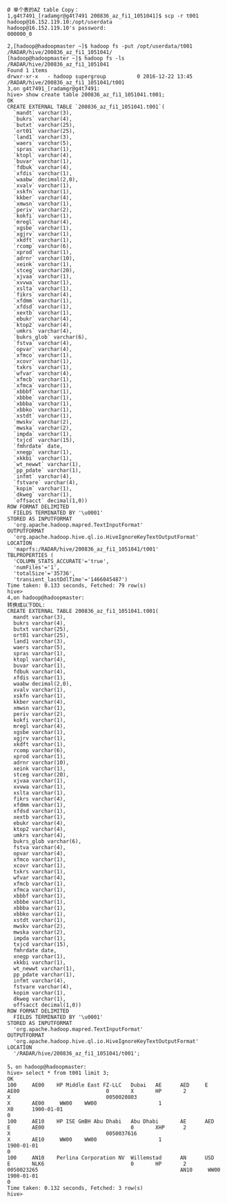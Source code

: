 	Ø 单个表的AZ table Copy：
	1,g4t7491_[radamgr@g4t7491 200836_az_fi1_1051041]$ scp -r t001 hadoop@16.152.119.10:/opt/userdata
	hadoop@16.152.119.10's password:
	000000_0                  
	
	2,[hadoop@hadoopmaster ~]$ hadoop fs -put /opt/userdata/t001 /RADAR/hive/200836_az_fi1_1051041/
	[hadoop@hadoopmaster ~]$ hadoop fs -ls /RADAR/hive/200836_az_fi1_1051041
	Found 1 items
	drwxr-xr-x   - hadoop supergroup          0 2016-12-22 13:45 /RADAR/hive/200836_az_fi1_1051041/t001
	3,on g4t7491_[radamgr@g4t7491:
	hive> show create table 200836_az_fi1_1051041.t001;
	OK
	CREATE EXTERNAL TABLE `200836_az_fi1_1051041.t001`(
	  `mandt` varchar(3),
	  `bukrs` varchar(4),
	  `butxt` varchar(25),
	  `ort01` varchar(25),
	  `land1` varchar(3),
	  `waers` varchar(5),
	  `spras` varchar(1),
	  `ktopl` varchar(4),
	  `buvar` varchar(1),
	  `fdbuk` varchar(4),
	  `xfdis` varchar(1),
	  `waabw` decimal(2,0),
	  `xvalv` varchar(1),
	  `xskfn` varchar(1),
	  `kkber` varchar(4),
	  `xmwsn` varchar(1),
	  `periv` varchar(2),
	  `kokfi` varchar(1),
	  `mregl` varchar(4),
	  `xgsbe` varchar(1),
	  `xgjrv` varchar(1),
	  `xkdft` varchar(1),
	  `rcomp` varchar(6),
	  `xprod` varchar(1),
	  `adrnr` varchar(10),
	  `xeink` varchar(1),
	  `stceg` varchar(20),
	  `xjvaa` varchar(1),
	  `xvvwa` varchar(1),
	  `xslta` varchar(1),
	  `fikrs` varchar(4),
	  `xfdmm` varchar(1),
	  `xfdsd` varchar(1),
	  `xextb` varchar(1),
	  `ebukr` varchar(4),
	  `ktop2` varchar(4),
	  `umkrs` varchar(4),
	  `bukrs_glob` varchar(6),
	  `fstva` varchar(4),
	  `opvar` varchar(4),
	  `xfmco` varchar(1),
	  `xcovr` varchar(1),
	  `txkrs` varchar(1),
	  `wfvar` varchar(4),
	  `xfmcb` varchar(1),
	  `xfmca` varchar(1),
	  `xbbbf` varchar(1),
	  `xbbbe` varchar(1),
	  `xbbba` varchar(1),
	  `xbbko` varchar(1),
	  `xstdt` varchar(1),
	  `mwskv` varchar(2),
	  `mwska` varchar(2),
	  `impda` varchar(1),
	  `txjcd` varchar(15),
	  `fmhrdate` date,
	  `xnegp` varchar(1),
	  `xkkbi` varchar(1),
	  `wt_newwt` varchar(1),
	  `pp_pdate` varchar(1),
	  `infmt` varchar(4),
	  `fstvare` varchar(4),
	  `kopim` varchar(1),
	  `dkweg` varchar(1),
	  `offsacct` decimal(1,0))
	ROW FORMAT DELIMITED
	  FIELDS TERMINATED BY '\u0001'
	STORED AS INPUTFORMAT
	  'org.apache.hadoop.mapred.TextInputFormat'
	OUTPUTFORMAT
	  'org.apache.hadoop.hive.ql.io.HiveIgnoreKeyTextOutputFormat'
	LOCATION
	  'maprfs:/RADAR/hive/200836_az_fi1_1051041/t001'
	TBLPROPERTIES (
	  'COLUMN_STATS_ACCURATE'='true',
	  'numFiles'='1',
	  'totalSize'='35736',
	  'transient_lastDdlTime'='1466045487')
	Time taken: 0.133 seconds, Fetched: 79 row(s)
	hive>
	4,on hadoop@hadoopmaster:
	转换成以下DDL:
	CREATE EXTERNAL TABLE 200836_az_fi1_1051041.t001(
	  mandt varchar(3),
	  bukrs varchar(4),
	  butxt varchar(25),
	  ort01 varchar(25),
	  land1 varchar(3),
	  waers varchar(5),
	  spras varchar(1),
	  ktopl varchar(4),
	  buvar varchar(1),
	  fdbuk varchar(4),
	  xfdis varchar(1),
	  waabw decimal(2,0),
	  xvalv varchar(1),
	  xskfn varchar(1),
	  kkber varchar(4),
	  xmwsn varchar(1),
	  periv varchar(2),
	  kokfi varchar(1),
	  mregl varchar(4),
	  xgsbe varchar(1),
	  xgjrv varchar(1),
	  xkdft varchar(1),
	  rcomp varchar(6),
	  xprod varchar(1),
	  adrnr varchar(10),
	  xeink varchar(1),
	  stceg varchar(20),
	  xjvaa varchar(1),
	  xvvwa varchar(1),
	  xslta varchar(1),
	  fikrs varchar(4),
	  xfdmm varchar(1),
	  xfdsd varchar(1),
	  xextb varchar(1),
	  ebukr varchar(4),
	  ktop2 varchar(4),
	  umkrs varchar(4),
	  bukrs_glob varchar(6),
	  fstva varchar(4),
	  opvar varchar(4),
	  xfmco varchar(1),
	  xcovr varchar(1),
	  txkrs varchar(1),
	  wfvar varchar(4),
	  xfmcb varchar(1),
	  xfmca varchar(1),
	  xbbbf varchar(1),
	  xbbbe varchar(1),
	  xbbba varchar(1),
	  xbbko varchar(1),
	  xstdt varchar(1),
	  mwskv varchar(2),
	  mwska varchar(2),
	  impda varchar(1),
	  txjcd varchar(15),
	  fmhrdate date,
	  xnegp varchar(1),
	  xkkbi varchar(1),
	  wt_newwt varchar(1),
	  pp_pdate varchar(1),
	  infmt varchar(4),
	  fstvare varchar(4),
	  kopim varchar(1),
	  dkweg varchar(1),
	  offsacct decimal(1,0))
	ROW FORMAT DELIMITED
	  FIELDS TERMINATED BY '\u0001'
	STORED AS INPUTFORMAT
	  'org.apache.hadoop.mapred.TextInputFormat'
	OUTPUTFORMAT
	  'org.apache.hadoop.hive.ql.io.HiveIgnoreKeyTextOutputFormat'
	LOCATION
	  '/RADAR/hive/200836_az_fi1_1051041/t001';
	  
	5，on hadoop@hadoopmaster:
	hive> select * from t001 limit 3;
	OK
	100     AE00    HP Middle East FZ-LLC   Dubai   AE      AED     E       AE00                            0       X       HP       2                       X                               0050020803                                      X       AE00     WW00    WW00                    1                                                                       X0      1900-01-01                                                                       0
	100     AE10    HP ISE GmBH Abu Dhabi   Abu Dhabi       AE      AED     E       AE00                            0       XHP      2                       X                               0050037616                                      X       AE10     WW00    WW00                    1                                                                               1900-01-01                                                                       0
	100     AN10    Perlina Corporation NV  Willemstad      AN      USD     E       NLK6                            0       HP       2                                                       0050023265                                              AN10     WW00                                                                                                            1900-01-01                                                                       0
	Time taken: 0.132 seconds, Fetched: 3 row(s)
	hive>
